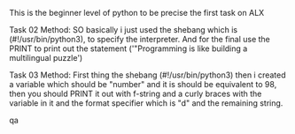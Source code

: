 This is the beginner level of python to be precise the first task on ALX

Task 02
Method: SO basically i just used  the shebang which is (#!/usr/bin/python3), 
to specify the interpreter. And for the final use the PRINT to print out the statement ('"Programming is like building a multilingual puzzle')

Task 03
Method: First thing the shebang (#!/usr/bin/python3) then i created a variable which should be "number" and it is should be equivalent to 98, then you should PRINT it out with f-string and a curly braces with the variable in it and the format specifier which is "d" and the remaining string.

qa